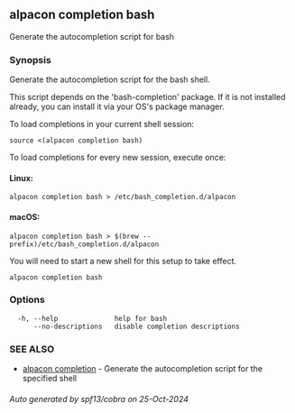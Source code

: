 ## alpacon completion bash

Generate the autocompletion script for bash

### Synopsis

Generate the autocompletion script for the bash shell.

This script depends on the 'bash-completion' package.
If it is not installed already, you can install it via your OS's package manager.

To load completions in your current shell session:

	source <(alpacon completion bash)

To load completions for every new session, execute once:

#### Linux:

	alpacon completion bash > /etc/bash_completion.d/alpacon

#### macOS:

	alpacon completion bash > $(brew --prefix)/etc/bash_completion.d/alpacon

You will need to start a new shell for this setup to take effect.


```
alpacon completion bash
```

### Options

```
  -h, --help              help for bash
      --no-descriptions   disable completion descriptions
```

### SEE ALSO

* [alpacon completion](alpacon_completion.md)	 - Generate the autocompletion script for the specified shell

###### Auto generated by spf13/cobra on 25-Oct-2024
